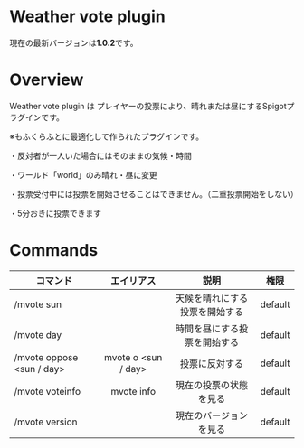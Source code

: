 # Weather vote plugin
現在の最新バージョンは**1.0.2**です。
# Overview
Weather vote plugin は プレイヤーの投票により、晴れまたは昼にするSpigotプラグインです。

※もふくらふとに最適化して作られたプラグインです。

・反対者が一人いた場合にはそのままの気候・時間

・ワールド「world」のみ晴れ・昼に変更

・投票受付中には投票を開始させることはできません。（二重投票開始をしない）

・5分おきに投票できます

# Commands

| コマンド | エイリアス | 説明 | 権限 |
| --- | :---: | :---: | --- |
|/mvote sun|  |天候を晴れにする投票を開始する|default|
|/mvote day| |時間を昼にする投票を開始する|default|
|/mvote oppose <sun / day>| mvote o <sun / day> |投票に反対する|default|
|/mvote voteinfo| mvote info |現在の投票の状態を見る|default|
|/mvote version| |現在のバージョンを見る|default|
